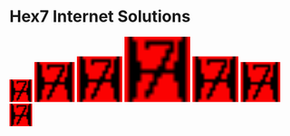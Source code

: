 # Hex7 Internet Solutions

<p width="100%">
  <img src="./static/favicon.ico" width="8%" />
  <img src="./static/favicon.ico" width="14%" />
  <img src="./static/favicon.ico" width="16%" />
  <img src="./static/favicon.ico" width="23%" />
  <img src="./static/favicon.ico" width="16%" />
  <img src="./static/favicon.ico" width="14%" />
  <img src="./static/favicon.ico" width="8%" />
</p>
